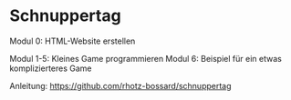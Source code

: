 # Schnuppertag

Modul 0: HTML-Website erstellen

Modul 1-5: Kleines Game programmieren
Modul 6: Beispiel für ein etwas komplizierteres Game

Anleitung: https://github.com/rhotz-bossard/schnuppertag